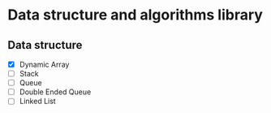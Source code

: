 # Data structure and algorithms library

## Data structure

- [x] Dynamic Array
- [ ] Stack
- [ ] Queue
- [ ] Double Ended Queue
- [ ] Linked List
